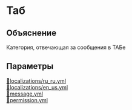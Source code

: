 <!-- #region title -->
# Таб
<!-- #endregion title -->

<!-- #region explanation -->
## Объяснение
Категория, отвечающая за сообщения в ТАБе
<!-- #endregion explanation -->

<!-- #region parameters -->
## Параметры
[:file_folder:localizations/ru_ru.yml](/docs/localizations/ru_ru/message/tab)\
[:file_folder:localizations/en_us.yml](/docs/localizations/en_us/message/tab)\
[:file_folder:message.yml](/docs/message/tab)\
[:file_folder:permission.yml](/docs/permission/message/tab)
<!-- #endregion parameters -->